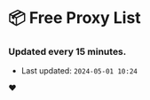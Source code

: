 # :package: Free Proxy List
### Updated every 15 minutes.

- Last updated: `2024-05-01 10:24`

:heart:
